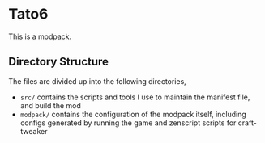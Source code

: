 Tato6
=====

This is a modpack.

Directory Structure
-------------------

The files are divided up into the following directories,

 - `src/` contains the scripts and tools I use to maintain the manifest file, and build the mod
 - `modpack/` contains the configuration of the modpack itself, including configs generated by running the game and zenscript scripts for craft-tweaker

